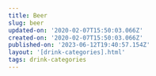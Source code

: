 ```yaml
---
title: Beer
slug: beer
updated-on: '2020-02-07T15:50:03.066Z'
created-on: '2020-02-07T15:50:03.066Z'
published-on: '2023-06-12T19:40:57.154Z'
layout: '[drink-categories].html'
tags: drink-categories
---
```



